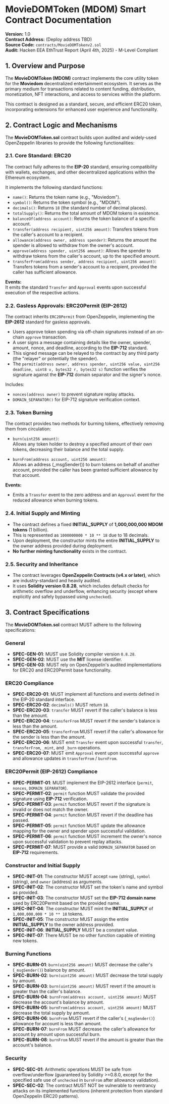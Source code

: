 # MovieDOMToken (MDOM) Smart Contract Documentation

**Version:** 1.0  
**Contract Address:** (Deploy address TBD)  
**Source Code:** `contracts/MovieDOMTokenv2.sol`  
**Audit:** Hacken EEA EthTrust Report (April 4th, 2025) - M-Level Compliant

## 1. Overview and Purpose
The **MovieDOMToken (MDOM)** contract implements the core utility token for the **Moviedom** decentralized entertainment ecosystem. It serves as the primary medium for transactions related to content funding, distribution, monetization, NFT interactions, and access to services within the platform.  

This contract is designed as a standard, secure, and efficient ERC20 token, incorporating extensions for enhanced user experience and functionality.

## 2. Contract Logic and Mechanisms
The **MovieDOMToken.sol** contract builds upon audited and widely-used OpenZeppelin libraries to provide the following functionalities:

### 2.1. Core Standard: ERC20
The contract fully adheres to the **EIP-20** standard, ensuring compatibility with wallets, exchanges, and other decentralized applications within the Ethereum ecosystem.

It implements the following standard functions:
- `name()`: Returns the token name (e.g., "Moviedom").
- `symbol()`: Returns the token symbol (e.g., "MDOM").
- `decimals()`: Returns `18` (the standard number of decimal places).
- `totalSupply()`: Returns the total amount of MDOM tokens in existence.
- `balanceOf(address account)`: Returns the token balance of a specific account.
- `transfer(address recipient, uint256 amount)`: Transfers tokens from the caller's account to a recipient.
- `allowance(address owner, address spender)`: Returns the amount the spender is allowed to withdraw from the owner's account.
- `approve(address spender, uint256 amount)`: Allows the spender to withdraw tokens from the caller's account, up to the specified amount.
- `transferFrom(address sender, address recipient, uint256 amount)`: Transfers tokens from a sender's account to a recipient, provided the caller has sufficient allowance.

**Events:**  
It emits the standard `Transfer` and `Approval` events upon successful execution of the respective actions.

### 2.2. Gasless Approvals: ERC20Permit (EIP-2612)
The contract inherits `ERC20Permit` from OpenZeppelin, implementing the **EIP-2612** standard for gasless approvals.

- Users approve token spending via off-chain signatures instead of an on-chain `approve` transaction.
- A user signs a message containing details like the owner, spender, amount, nonce, and deadline, according to the **EIP-712** standard.
- This signed message can be relayed to the contract by any third party (the "relayer" or potentially the spender).
- The `permit(address owner, address spender, uint256 value, uint256 deadline, uint8 v, bytes32 r, bytes32 s)` function verifies the signature against the **EIP-712** domain separator and the signer's nonce.

Includes:
- `nonces(address owner)` to prevent signature replay attacks.
- `DOMAIN_SEPARATOR()` for EIP-712 signature verification context.

### 2.3. Token Burning
The contract provides two methods for burning tokens, effectively removing them from circulation:

- `burn(uint256 amount)`:  
  Allows any token holder to destroy a specified amount of their own tokens, decreasing their balance and the total supply.

- `burnFrom(address account, uint256 amount)`:  
  Allows an address (_msgSender()) to burn tokens on behalf of another account, provided the caller has been granted sufficient allowance by that account.

**Events:**
- Emits a `Transfer` event to the zero address and an `Approval` event for the reduced allowance when burning tokens.

### 2.4. Initial Supply and Minting
- The contract defines a fixed **INITIAL_SUPPLY** of **1,000,000,000 MDOM tokens** (1 billion).
- This is represented as `1000000000 * 10 ** 18` due to 18 decimals.
- Upon deployment, the constructor mints the entire **INITIAL_SUPPLY** to the owner address provided during deployment.
- **No further minting functionality** exists in the contract.

### 2.5. Security and Inheritance
- The contract leverages **OpenZeppelin Contracts (v4.x or later)**, which are industry-standard and heavily audited.
- It uses **Solidity version 0.8.28**, which includes default checks for arithmetic overflow and underflow, enhancing security (except where explicitly and safely bypassed using `unchecked`).

## 3. Contract Specifications
The **MovieDOMToken.sol** contract MUST adhere to the following specifications:

### General
- **SPEC-GEN-01**: MUST use Solidity compiler version `0.8.28`.
- **SPEC-GEN-02**: MUST use the **MIT** license identifier.
- **SPEC-GEN-03**: MUST rely on OpenZeppelin's audited implementations for ERC20 and ERC20Permit base functionality.

### ERC20 Compliance
- **SPEC-ERC20-01**: MUST implement all functions and events defined in the EIP-20 standard interface.
- **SPEC-ERC20-02**: `decimals()` MUST return `18`.
- **SPEC-ERC20-03**: `transfer` MUST revert if the caller's balance is less than the amount.
- **SPEC-ERC20-04**: `transferFrom` MUST revert if the sender's balance is less than the amount.
- **SPEC-ERC20-05**: `transferFrom` MUST revert if the caller's allowance for the sender is less than the amount.
- **SPEC-ERC20-06**: MUST emit `Transfer` event upon successful `transfer`, `transferFrom`, `_mint`, and `_burn` operations.
- **SPEC-ERC20-07**: MUST emit `Approval` event upon successful `approve` and allowance updates in `transferFrom` / `burnFrom`.

### ERC20Permit (EIP-2612) Compliance
- **SPEC-PERMIT-01**: MUST implement the EIP-2612 interface (`permit`, `nonces`, `DOMAIN_SEPARATOR`).
- **SPEC-PERMIT-02**: `permit` function MUST validate the provided signature using **EIP-712** verification.
- **SPEC-PERMIT-03**: `permit` function MUST revert if the signature is invalid or does not match the owner.
- **SPEC-PERMIT-04**: `permit` function MUST revert if the deadline has passed.
- **SPEC-PERMIT-05**: `permit` function MUST update the allowance mapping for the owner and spender upon successful validation.
- **SPEC-PERMIT-06**: `permit` function MUST increment the owner's nonce upon successful validation to prevent replay attacks.
- **SPEC-PERMIT-07**: MUST provide a valid `DOMAIN_SEPARATOR` based on **EIP-712** requirements.

### Constructor and Initial Supply
- **SPEC-INIT-01**: The constructor MUST accept `name` (string), `symbol` (string), and `owner` (address) as arguments.
- **SPEC-INIT-02**: The constructor MUST set the token's name and symbol as provided.
- **SPEC-INIT-03**: The constructor MUST set the **EIP-712 domain name** used by ERC20Permit based on the provided name.
- **SPEC-INIT-04**: The constructor MUST mint the **INITIAL_SUPPLY** of `1,000,000,000 * 10 ** 18` tokens.
- **SPEC-INIT-05**: The constructor MUST assign the entire **INITIAL_SUPPLY** to the owner address provided.
- **SPEC-INIT-06**: **INITIAL_SUPPLY** MUST be a constant value.
- **SPEC-INIT-07**: There MUST be no other function capable of minting new tokens.

### Burning Functions
- **SPEC-BURN-01**: `burn(uint256 amount)` MUST decrease the caller's (`_msgSender()`) balance by amount.
- **SPEC-BURN-02**: `burn(uint256 amount)` MUST decrease the total supply by amount.
- **SPEC-BURN-03**: `burn(uint256 amount)` MUST revert if the amount is greater than the caller's balance.
- **SPEC-BURN-04**: `burnFrom(address account, uint256 amount)` MUST decrease the account's balance by amount.
- **SPEC-BURN-05**: `burnFrom(address account, uint256 amount)` MUST decrease the total supply by amount.
- **SPEC-BURN-06**: `burnFrom` MUST revert if the caller's (`_msgSender()`) allowance for account is less than amount.
- **SPEC-BURN-07**: `burnFrom` MUST decrease the caller's allowance for account by amount upon successful burn.
- **SPEC-BURN-08**: `burnFrom` MUST revert if the amount is greater than the account's balance.

### Security
- **SPEC-SEC-01**: Arithmetic operations MUST be safe from overflow/underflow (guaranteed by Solidity >=0.8.0, except for the specified safe use of `unchecked` in `burnFrom` after allowance validation).
- **SPEC-SEC-02**: The contract MUST NOT be vulnerable to reentrancy attacks on its implemented functions (inherent protection from standard OpenZeppelin ERC20 patterns).

